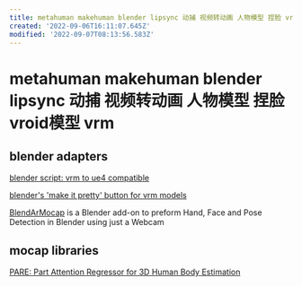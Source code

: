 ```yaml
---
title: metahuman makehuman blender lipsync 动捕 视频转动画 人物模型 捏脸 vroid模型 vrm
created: '2022-09-06T16:11:07.645Z'
modified: '2022-09-07T08:13:56.583Z'
---
```


# metahuman makehuman blender lipsync 动捕 视频转动画 人物模型 捏脸 vroid模型 vrm

## blender adapters

[blender script: vrm to ue4 compatible](https://github.com/MakotoIchinose/VRoid2UE4_BlenderScripts/)

[blender's 'make it pretty' button for vrm models](https://github.com/cmd410/VRoidBones)

[BlendArMocap]() is a Blender add-on to preform Hand, Face and Pose Detection in Blender using just a Webcam

## mocap libraries

[PARE: Part Attention Regressor for 3D Human Body Estimation](https://github.com/mkocabas/PARE)
